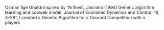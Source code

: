 Osman İlge Ünaldı
Inspired by  “Arifovic, Jasmina (1994) Genetic algorithm learning and cobweb model. Journal of Economic Dynamics and Control, 18, 3–28”, 
I created a Genetic Algorithm for a Cournot Competition with n players
